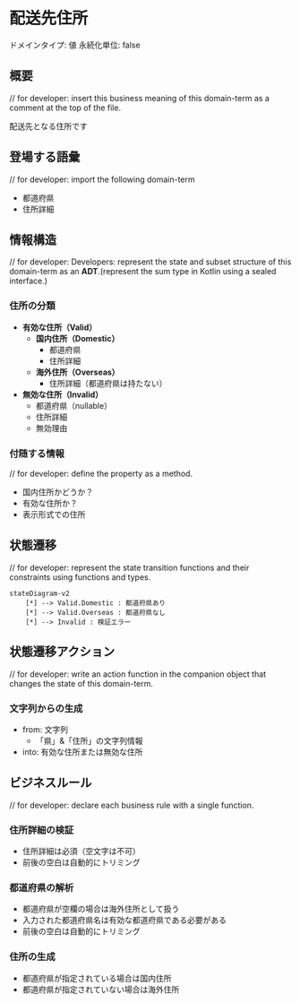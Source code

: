 # 配送先住所
ドメインタイプ:  値
永続化単位:  false

## 概要
// for developer: insert this business meaning of this domain-term as a comment at the top of the file.

配送先となる住所です

## 登場する語彙
// for developer: import the following domain-term

- 都道府県
- 住所詳細

## 情報構造
// for developer: Developers: represent the state and subset structure of this domain-term as an **ADT**.(represent the sum type in Kotlin using a sealed interface.)

### 住所の分類
- **有効な住所（Valid）**
    - **国内住所（Domestic）**
        - 都道府県
        - 住所詳細
    - **海外住所（Overseas）**
        - 住所詳細（都道府県は持たない）
- **無効な住所（Invalid）**
    - 都道府県（nullable）
    - 住所詳細
    - 無効理由

### 付随する情報
// for developer: define the property as a method.

- 国内住所かどうか？
- 有効な住所か？
- 表示形式での住所

## 状態遷移
// for developer: represent the state transition functions and their constraints using functions and types.

```mermaid
stateDiagram-v2
    [*] --> Valid.Domestic : 都道府県あり
    [*] --> Valid.Overseas : 都道府県なし
    [*] --> Invalid : 検証エラー

```

## 状態遷移アクション
// for developer: write an action function in the companion object that changes the state of this domain-term.

### 文字列からの生成
- from: 文字列
    - 「県」&「住所」の文字列情報
- into: 有効な住所または無効な住所

## ビジネスルール
// for developer: declare each business rule with a single function.

### 住所詳細の検証
- 住所詳細は必須（空文字は不可）
- 前後の空白は自動的にトリミング

### 都道府県の解析
- 都道府県が空欄の場合は海外住所として扱う
- 入力された都道府県名は有効な都道府県である必要がある
- 前後の空白は自動的にトリミング

### 住所の生成
- 都道府県が指定されている場合は国内住所
- 都道府県が指定されていない場合は海外住所
